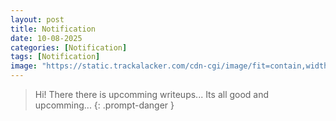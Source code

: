 ```yaml
---
layout: post
title: Notification
date: 10-08-2025
categories: [Notification]
tags: [Notification]
image: "https://static.trackalacker.com/cdn-cgi/image/fit=contain,width=600,height=600,quality=85,format=auto/uploads/blog/post/hero_photo/41/web-push-restock-notifiations_5fefea2424922011f6916603c4b3c010"
---
```



> Hi! There there is upcomming writeups...
> Its all good and upcomming...
{: .prompt-danger }
